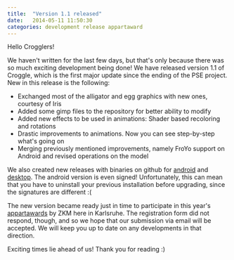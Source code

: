 ```yaml
---
title:  "Version 1.1 released"
date:   2014-05-11 11:50:30
categories: development release appartaward
---
```


Hello Crogglers!

We haven't written for the last few days, but that's only because there was so much exciting development being done!
We have released version 1.1 of Croggle, which is the first major update since the ending of the PSE project.
New in this release is the following:

* Exchanged most of the alligator and egg graphics with new ones, courtesy of Iris
* Added some gimp files to the repository for better ability to modify
* Added new effects to be used in animations: Shader based recoloring and rotations
* Drastic improvements to animations. Now you can see step-by-step what's going on
* Merging previously mentioned improvements, namely FroYo support on Android and revised operations on the model

We also created new releases with binaries on github for [android] and [desktop].
The android version is even signed!
Unfortunately, this can mean that you have to uninstall your previous installation before upgrading, since the signatures are different :(

The new version became ready just in time to participate in this year's [appartawards] by ZKM here in Karlsruhe.
The registration form did not respond, though, and so we hope that our submission via email will be accepted.
We will keep you up to date on any developments in that direction.

Exciting times lie ahead of us!
Thank you for reading :)


[android]: https://github.com/TeamCroggle/croggle-android/releases/tag/v1.1
[desktop]: https://github.com/TeamCroggle/croggle-desktop/releases/tag/v1.1
[appartawards]: http://www.app-art-award.org/
